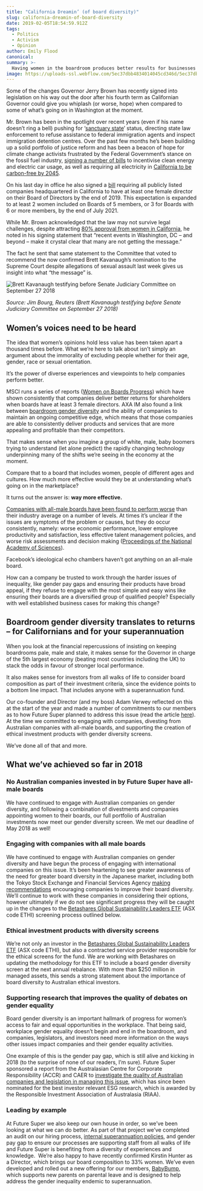 ```yaml
---
title: "California Dreamin’ (of board diversity)"
slug: california-dreamin-of-board-diversity
date: 2019-02-05T18:54:59.912Z
tags: 
  - Politics
  - Activism
  - Opinion
author: Emily Flood
canonical: 
summary: >-
  Having women in the boardroom produces better results for businesses as well as women. It takes a company determined to thumb their nose at women to choose to maintain an all-male board even at a proven cost to their business performance. California has joined voices with ethics-led investors like Future Super in calling for a smarter and fairer boardroom.
image: https://uploads-ssl.webflow.com/5ec37dbb4834014045cd346d/5ec37dbc4834013312cd3da9_California%20Dreamin%E2%80%99%20(of%20board%20diversity)%20(1).png
---
```


Some of the changes Governor Jerry Brown has recently signed into legislation on his way out the door after his fourth term as Californian Governor could give you whiplash (or worse, hope) when compared to some of what’s going on in Washington at the moment.  

Mr. Brown has been in the spotlight over recent years (even if his name doesn’t ring a bell) pushing for ‘[sanctuary state](http://www.latimes.com/politics/la-pol-ca-sanctuary-law-ruling-20180705-story.html)’ status, directing state law enforcement to refuse assistance to federal immigration agents and inspect immigration detention centres. Over the past few months he’s been building up a solid portfolio of justice reform and has been a beacon of hope for climate change activists frustrated by the Federal Government’s stance on the fossil fuel industry, [signing a number of bills](https://www.nytimes.com/2018/10/01/us/governor-jerry-brown-california-last-bill-signing.html) to incentivise clean energy and electric car usage, as well as requiring all electricity in [California to be carbon-free by 2045](https://qz.com/1409065/californias-2018-legislative-blitzkrieg-delivered-its-most-ambitious-climate-policies-ever/).

On his last day in office he also signed a [bill](https://www.telegraph.co.uk/business/2018/10/01/california-becomes-first-us-state-require-public-companies-include/) requiring all publicly listed companies headquartered in California to have at least one female director on their Board of Directors by the end of 2019. This expectation is expanded to at least 2 women included on Boards of 5 members, or 3 for Boards with 6 or more members, by the end of July 2021.

While Mr. Brown acknowledged that the law may not survive legal challenges, despite attracting [80% approval from women in California](https://www.fastcompany.com/90245893/survey-80-of-women-support-californias-board-diversity-law), he noted in his signing statement that “recent events in Washington, DC – and beyond – make it crystal clear that many are not getting the message.”

The fact he sent that same statement to the Committee that voted to recommend the now confirmed Brett Kavanaugh’s nomination to the Supreme Court despite allegations of sexual assault last week gives us insight into what “the message” is._‍_

![Brett Kavanaugh testifying before Senate Judiciary Committee on September 27 2018](https://uploads-ssl.webflow.com/5ec37dbb4834014045cd346d/5ec37dbc483401237dcd3cfc_c855f854efc40437ce2a36021d49ecd5.jpg)

_Source: Jim Bourg, Reuters (Brett Kavanaugh testifying before Senate Judiciary Committee on September 27 2018)_  

Women’s voices need to be heard
-------------------------------

The idea that women’s opinions hold less value has been taken apart a thousand times before. What we’re here to talk about isn’t simply an argument about the immorality of excluding people whether for their age, gender, race or sexual orientation.

It’s the power of diverse experiences and viewpoints to help companies perform better.  

MSCI runs a series of reports ([Women on Boards Progress](https://www.msci.com/documents/10199/fd1f8228-cc07-4789-acee-3f9ed97ee8bb)) which have shown consistently that companies deliver better returns for shareholders when boards have at least 3 female directors. AXA IM also found a link between [boardroom gender diversity](https://www.axa-im.com/documents/23818/206774/180808+Rosenberg+equities+Does+diversity+provide+a+profitability+moat/12535ce3-1535-2a83-19eb-09f58e8d4de5) and the ability of companies to maintain an ongoing competitive edge, which means that those companies are able to consistently deliver products and services that are more appealing and profitable than their competitors.

That makes sense when you imagine a group of white, male, baby boomers trying to understand (let alone predict) the rapidly changing technology underpinning many of the shifts we’re seeing in the economy at the moment.

Compare that to a board that includes women, people of different ages and cultures. How much more effective would they be at understanding what’s going on in the marketplace?

It turns out the answer is: **way more effective.**

[Companies with all-male boards have been found to perform worse](https://assets.mckinsey.com/~/media/857F440109AA4D13A54D9C496D86ED58.ashx) than their industry average on a number of levels. At times it’s unclear if the issues are symptoms of the problem or causes, but they do occur consistently, namely: worse economic performance, lower employee productivity and satisfaction, less effective talent management policies, and worse risk assessments and decision making ([Proceedings of the National Academy of Sciences](http://www.pnas.org/content/101/46/16385)).

Facebook’s ideological echo chambers haven’t got anything on an all-male board.

How can a company be trusted to work through the harder issues of inequality, like gender pay gaps and ensuring their products have broad appeal, if they refuse to engage with the most simple and easy wins like ensuring their boards are a diversified group of qualified people? Especially with well established business cases for making this change?  

Boardroom gender diversity translates to returns – for Californians and for your superannuation
-----------------------------------------------------------------------------------------------

When you look at the financial repercussions of insisting on keeping boardrooms pale, male and stale, it makes sense for the Governor in charge of the 5th largest economy (beating most countries including the UK) to stack the odds in favour of stronger local performance.

It also makes sense for investors from all walks of life to consider board composition as part of their investment criteria, since the evidence points to a bottom line impact. That includes anyone with a superannuation fund.

Our co-founder and Director (and my boss) Adam Verwey reflected on this at the start of the year and made a number of commitments to our members as to how Future Super planned to address this issue (read the article [here](https://www.myfuturesuper.com.au/blog/divest-from-the-patriarchy-why-future-super-is-advocating-for-gender-diversity-in-the-boardroom)). At the time we committed to engaging with companies, divesting from Australian companies with all-male boards, and supporting the creation of ethical investment products with gender diversity screens.

We’ve done all of that and more.  

What we’ve achieved so far in 2018
----------------------------------

### No Australian companies invested in by Future Super have all-male boards

We have continued to engage with Australian companies on gender diversity, and following a combination of divestments and companies appointing women to their boards, our full portfolio of Australian investments now meet our gender diversity screen. We met our deadline of May 2018 as well!

### Engaging with companies with all male boards

We have continued to engage with Australian companies on gender diversity and have begun the process of engaging with international companies on this issue. It’s been heartening to see greater awareness of the need for greater board diversity in the Japanese market, including both the Tokyo Stock Exchange and Financial Services Agency [making recommendations](https://www.fsa.go.jp/en/refer/councils/follow-up/index.html) encouraging companies to improve their board diversity. We’ll continue to work with these companies in considering their options, however ultimately if we do not see significant progress they will be caught up in the changes to the [Betashares Global Sustainability Leaders ETF](https://www.betashares.com.au/fund/global-sustainability-leaders-etf/) (ASX code ETHI) screening process outlined below.

### Ethical investment products with diversity screens

We’re not only an investor in the [Betashares Global Sustainability Leaders ETF](https://www.betashares.com.au/fund/global-sustainability-leaders-etf/) (ASX code ETHI), but also a contracted service provider responsible for the ethical screens for the fund. We are working with Betashares on updating the methodology for this ETF to include a board gender diversity screen at the next annual rebalance. With more than $250 million in managed assets, this sends a strong statement about the importance of board diversity to Australian ethical investors.

### Supporting research that improves the quality of debates on gender equality

Board gender diversity is an important hallmark of progress for women’s access to fair and equal opportunities in the workplace. That being said, workplace gender equality doesn’t begin and end in the boardroom, and companies, legislators, and investors need more information on the ways other issues impact companies and their gender equality activities.

One example of this is the gender pay gap, which is still alive and kicking in 2018 (to the surprise of none of our readers, I’m sure). Future Super sponsored a report from the Australasian Centre for Corporate Responsibility (ACCR) and CAER to [investigate the quality of Australian companies and legislation in managing this issue](https://www.myfuturesuper.com.au/blog/gender-pay-gap-report-2018), which has since been nominated for the best investor relevant ESG research, which is awarded by the Responsible Investment Association of Australasia (RIAA).

### Leading by example

At Future Super we also keep our own house in order, so we’ve been looking at what we can do better. As part of that project we’ve completed an audit on our hiring process, [internal superannuation policies](https://www.betashares.com.au/fund/global-sustainability-leaders-etf/), and gender pay gap to ensure our processes are supporting staff from all walks of life and Future Super is benefiting from a diversity of experiences and knowledge.  We’re also happy to have recently confirmed Kirstin Hunter as a Director, which brings our board composition to 33% women. We’ve even developed and rolled out a new offering for our members, [BabyBump](https://www.myfuturesuper.com.au/babybump), which supports new parents on parental leave and is designed to help address the gender inequality endemic to superannuation.

